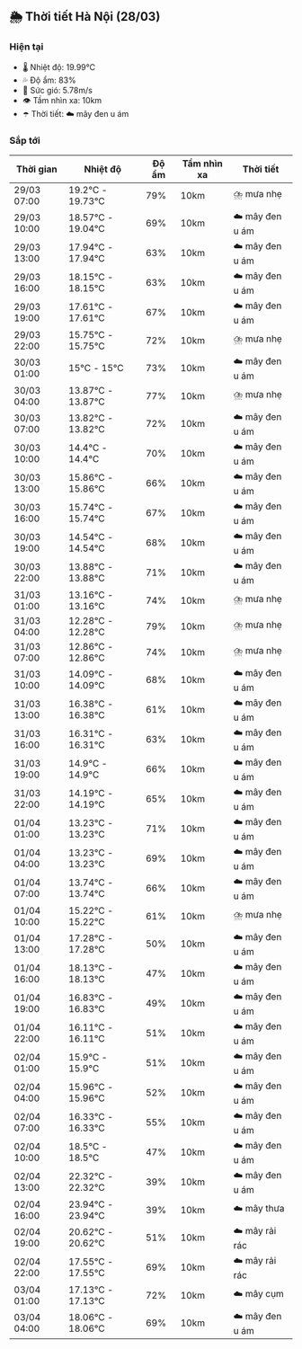 ## 🌦️ Thời tiết Hà Nội (28/03)

### Hiện tại

- 🌡️ Nhiệt độ: 19.99℃
- 💦 Độ ẩm: 83%
- 💨 Sức gió: 5.78m/s
- 👁️ Tầm nhìn xa: 10km
- ☂️ Thời tiết: ☁️ mây đen u ám

### Sắp tới

| Thời gian | Nhiệt độ | Độ ẩm | Tầm nhìn xa | Thời tiết |
| --- | --- | --- | --- | --- |
| 29/03 07:00 | 19.2℃ - 19.73℃ | 79% | 10km | ⛈️ mưa nhẹ |
| 29/03 10:00 | 18.57℃ - 19.04℃ | 69% | 10km | ☁️ mây đen u ám |
| 29/03 13:00 | 17.94℃ - 17.94℃ | 63% | 10km | ☁️ mây đen u ám |
| 29/03 16:00 | 18.15℃ - 18.15℃ | 63% | 10km | ☁️ mây đen u ám |
| 29/03 19:00 | 17.61℃ - 17.61℃ | 67% | 10km | ☁️ mây đen u ám |
| 29/03 22:00 | 15.75℃ - 15.75℃ | 72% | 10km | ⛈️ mưa nhẹ |
| 30/03 01:00 | 15℃ - 15℃ | 73% | 10km | ☁️ mây đen u ám |
| 30/03 04:00 | 13.87℃ - 13.87℃ | 77% | 10km | ⛈️ mưa nhẹ |
| 30/03 07:00 | 13.82℃ - 13.82℃ | 72% | 10km | ☁️ mây đen u ám |
| 30/03 10:00 | 14.4℃ - 14.4℃ | 70% | 10km | ☁️ mây đen u ám |
| 30/03 13:00 | 15.86℃ - 15.86℃ | 66% | 10km | ☁️ mây đen u ám |
| 30/03 16:00 | 15.74℃ - 15.74℃ | 67% | 10km | ☁️ mây đen u ám |
| 30/03 19:00 | 14.54℃ - 14.54℃ | 68% | 10km | ☁️ mây đen u ám |
| 30/03 22:00 | 13.88℃ - 13.88℃ | 71% | 10km | ☁️ mây đen u ám |
| 31/03 01:00 | 13.16℃ - 13.16℃ | 74% | 10km | ⛈️ mưa nhẹ |
| 31/03 04:00 | 12.28℃ - 12.28℃ | 79% | 10km | ⛈️ mưa nhẹ |
| 31/03 07:00 | 12.86℃ - 12.86℃ | 74% | 10km | ⛈️ mưa nhẹ |
| 31/03 10:00 | 14.09℃ - 14.09℃ | 68% | 10km | ☁️ mây đen u ám |
| 31/03 13:00 | 16.38℃ - 16.38℃ | 61% | 10km | ☁️ mây đen u ám |
| 31/03 16:00 | 16.31℃ - 16.31℃ | 63% | 10km | ☁️ mây đen u ám |
| 31/03 19:00 | 14.9℃ - 14.9℃ | 66% | 10km | ☁️ mây đen u ám |
| 31/03 22:00 | 14.19℃ - 14.19℃ | 65% | 10km | ☁️ mây đen u ám |
| 01/04 01:00 | 13.23℃ - 13.23℃ | 71% | 10km | ☁️ mây đen u ám |
| 01/04 04:00 | 13.23℃ - 13.23℃ | 69% | 10km | ☁️ mây đen u ám |
| 01/04 07:00 | 13.74℃ - 13.74℃ | 66% | 10km | ☁️ mây đen u ám |
| 01/04 10:00 | 15.22℃ - 15.22℃ | 61% | 10km | ⛈️ mưa nhẹ |
| 01/04 13:00 | 17.28℃ - 17.28℃ | 50% | 10km | ☁️ mây đen u ám |
| 01/04 16:00 | 18.13℃ - 18.13℃ | 47% | 10km | ☁️ mây đen u ám |
| 01/04 19:00 | 16.83℃ - 16.83℃ | 49% | 10km | ☁️ mây đen u ám |
| 01/04 22:00 | 16.11℃ - 16.11℃ | 51% | 10km | ☁️ mây đen u ám |
| 02/04 01:00 | 15.9℃ - 15.9℃ | 51% | 10km | ☁️ mây đen u ám |
| 02/04 04:00 | 15.96℃ - 15.96℃ | 52% | 10km | ☁️ mây đen u ám |
| 02/04 07:00 | 16.33℃ - 16.33℃ | 55% | 10km | ☁️ mây đen u ám |
| 02/04 10:00 | 18.5℃ - 18.5℃ | 47% | 10km | ☁️ mây đen u ám |
| 02/04 13:00 | 22.32℃ - 22.32℃ | 39% | 10km | ☁️ mây đen u ám |
| 02/04 16:00 | 23.94℃ - 23.94℃ | 39% | 10km | ☁️ mây thưa |
| 02/04 19:00 | 20.62℃ - 20.62℃ | 51% | 10km | ☁️ mây rải rác |
| 02/04 22:00 | 17.55℃ - 17.55℃ | 69% | 10km | ☁️ mây rải rác |
| 03/04 01:00 | 17.13℃ - 17.13℃ | 72% | 10km | ☁️ mây cụm |
| 03/04 04:00 | 18.06℃ - 18.06℃ | 69% | 10km | ☁️ mây đen u ám |
